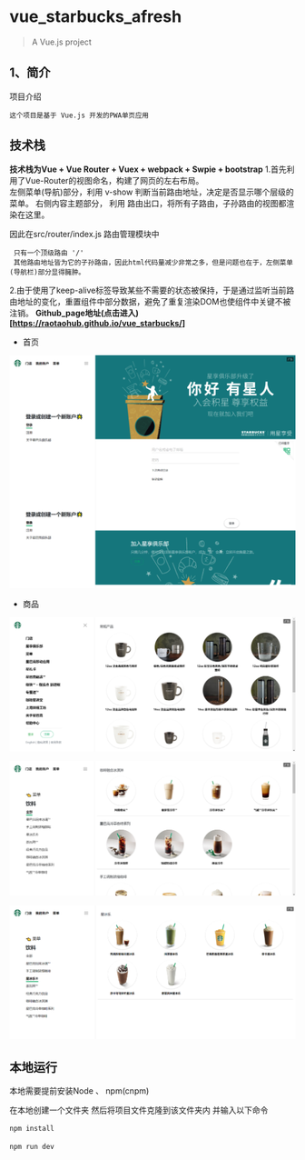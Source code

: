 # vue_starbucks_afresh

> A Vue.js project

## 1、简介
项目介绍

    这个项目是基于 Vue.js 开发的PWA单页应用 
    
    
## 技术栈

**技术栈为Vue + Vue Router + Vuex + webpack + Swpie + bootstrap**
1.首先利用了Vue-Router的视图命名，构建了网页的左右布局。<br>
  左侧菜单(导航)部分，利用 v-show 判断当前路由地址，决定是否显示哪个层级的菜单。
  右侧内容主题部分， 利用 <router-view/>路由出口，将所有子路由，子孙路由的视图都渲染在这里。

因此在src/router/index.js 路由管理模块中
```
 只有一个顶级路由 '/'
 其他路由地址皆为它的子孙路由，因此html代码量减少非常之多，但是问题也在于，左侧菜单(导航栏)部分显得臃肿。
```
2.由于使用了keep-alive标签导致某些不需要的状态被保持，于是通过监听当前路由地址的变化，重置组件中部分数据，避免了重复渲染DOM也使组件中关键不被注销。
**Github_page地址(点击进入)[https://raotaohub.github.io/vue_starbucks/]**

- 首页

![首页](images/登录页.png)

- 商品

![商品](images/商品.png)

![商品](images/饮料.png)

![商品](images/饮料2.png)
    


## 本地运行

本地需要提前安装Node 、 npm(cnpm)

在本地创建一个文件夹 然后将项目文件克隆到该文件夹内 并输入以下命令

```
npm install

npm run dev
```
